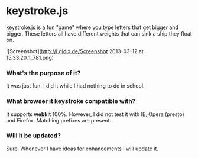 # keystroke.js

keystroke.js is a fun "game" where you type letters that get bigger and bigger. These letters all have different weights that can sink a ship they float on.

![Screenshot](http://i.gidix.de/Screenshot 2013-03-12 at 15.33.20_1_781.png)

### What's the purpose of it?

It was just fun. I did it while I had nothing to do in school.

### What browser it keystroke compatible with?

It supports **webkit** 100%. However, I did not test it with IE, Opera (presto) and Firefox. Matching prefixes are present.

### Will it be updated?

Sure. Whenever I have ideas for enhancements I will update it.